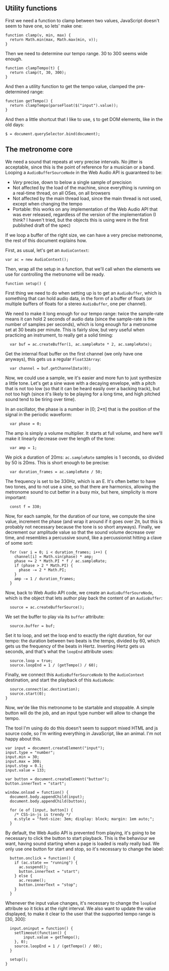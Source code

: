 Utility functions
-----------------

First we need a function to clamp between two values, JavaScript doesn't seem to
have one, so lets' make one:

    function clamp(v, min, max) {
      return Math.min(max, Math.max(min, v));
    }

Then we need to determine our tempo range. 30 to 300 seems wide enough.

    function clampTempo(t) {
      return clamp(t, 30, 300);
    }

And then a utility function to get the tempo value, clamped the pre-determined
range:

    function getTempo() {
      return clampTempo(parseFloat($("input").value));
    }

And then a little shortcut that I like to use, `$` to get DOM elements, like in
the old days:

    $ = document.querySelector.bind(document);

The metronome core
------------------

We need a sound that repeats at very precise intervals. No jitter is acceptable,
since this is the point of reference for a musician or a band. Looping a
`AudioBufferSourceNode` in the Web Audio API is guaranteed to be:

- *Very* precise, down to below a single sample of precision
- Not affected by the load of the machine, since everything is running on a
  real-time thread, on all OSes, on all browsers
- Not affected by the main thread load, since the main thread is not used,
  except when changing the tempo
- Portable: this works on any implementation of the Web Audio API that was ever
  released, regardless of the version of the implementation (I think? I haven't
  tried, but the objects this is using were in the first published draft of the
  spec)

If we loop a buffer of the right size, we can have a very precise metronome, the
rest of this document explains how.

First, as usual, let's get an `AudioContext`:

    var ac = new AudioContext();

Then, wrap all the setup in a function, that we'll call when the elements we use
for controlling the metronome will be ready.

    function setup() {

First thing we need to do when setting up is to get an `AudioBuffer`, which is
something that can hold audio data, in the form of a buffer of floats (or
multiple buffers of floats for a stereo `AudioBuffer`, one per channel).

We need to make it long enough for our tempo range: twice the sample-rate means
it can hold 2 seconds of audio data (since the sample-rate is the number of
samples per seconds), which is long enough for a metronome set at 30 beats per
minute. This is fairly slow, but very useful when practicing an instrument, to
really get a solid timing:

      var buf = ac.createBuffer(1, ac.sampleRate * 2, ac.sampleRate);

Get the internal float buffer on the first channel (we only have one anyways),
this gets us a regular `Float32Array`:

      var channel = buf.getChannelData(0);

Now, we could use a sample, we it's easier and more fun to just synthesize a
little tone.  Let's get a sine wave with a decaying envelope, with a pitch that
is not too low (so that it can be heard easily over a backing track), but not
too high (since it's likely to be playing for a long time, and high pitched
sound tend to be tiring over time).

In an oscillator, the phase is a number in [0; 2*π] that is the position of the
signal in the periodic waveform:

      var phase = 0;

The amp is simply a volume multiplier. It starts at full volume, and here we'll
make it linearly decrease over the length of the tone:

      var amp = 1;

We pick a duration of 20ms: `ac.sampleRate` samples is 1 seconds, so divided by
50 is 20ms. This is short enough to be precise:

      var duration_frames = ac.sampleRate / 50;

The frequency is set to be 330Hz, which is an E. It's often better to have two
tones, and to not use a sine, so that there are harmonics, allowing the
metronome sound to cut better in a busy mix, but here, simplicity is more
important:

      const f = 330;

Now, for each sample, for the duration of our tone, we compute the sine value,
increment the phase (and wrap it around if it goes over 2π, but this is probably
not necessary because the tone is so short anyways). Finally, we decrement our
amplitude value so that the sound volume decrease over time, and resembles a
percussive sound, like a percussionist hitting a clave of some sort:

      for (var i = 0; i < duration_frames; i++) {
        channel[i] = Math.sin(phase) * amp;
        phase += 2 * Math.PI * f / ac.sampleRate;
        if (phase > 2 * Math.PI) {
          phase -= 2 * Math.PI;
        }
        amp -= 1 / duration_frames;
      }

Now, back to Web Audio API code, we create an `AudioBufferSoureNode`, which is
the object that lets author play back the content of an `AudioBuffer`:

      source = ac.createBufferSource();

We set the buffer to play via its `buffer` attribute:

      source.buffer = buf;

Set it to loop, and set the loop end to exactly the right duration, for our
tempo: the duration between two beats is the tempo, divided by 60, which gets us
the frequency of the beats in Hertz. Inverting Hertz gets us seconds, and that's
what the `loopEnd` attribute uses:

      source.loop = true;
      source.loopEnd = 1 / (getTempo() / 60);

Finally, we connect this `AudioBufferSourceNode` to the `AudioContext`
destination, and start the playback of this `AudioNode`:

      source.connect(ac.destination);
      source.start(0);
    }

Now, we'de like this metronome to be startable and stoppable. A simple button
will do the job, and an input type number will allow to change the tempo.

The tool I'm using do do this doesn't seem to support mixed HTML and js source
code, so I'm writing everything in JavaScript, like an animal. I'm not happy
about this.

    var input = document.createElement("input");
    input.type = "number";
    input.min = 30;
    input.max = 300;
    input.step = 0.1;
    input.value = 133;

    var button = document.createElement("button");
    button.innerText = "start";

    window.onload = function() {
      document.body.appendChild(input);
      document.body.appendChild(button);

      for (e of [input, button]) {
        /* CSS-in-js is trendy */
        e.style = "font-size: 3em; display: block; margin: 1em auto;";
      }

By default, the Web Audio API is prevented from playing, it's
going to be necessary to click the button to start playback. This is the
behaviour we want, having sound starting when a page is loaded is really really
bad. We only use one button for start and stop, so it's necessary to change the
label:

      button.onclick = function() {
        if (ac.state == "running") {
          ac.suspend();
          button.innerText = "start";
        } else {
          ac.resume();
          button.innerText = "stop";
        }
      }

Whenever the input value changes, it's necessary to change the `loopEnd`
attribute so it ticks at the right interval. We also want to update the value
displayed, to make it clear to the user that the supported tempo range is [30,
300]:

      input.oninput = function() {
        setTimeout(function() {
            input.value = getTempo();
        }, 0);
        source.loopEnd = 1 / (getTempo() / 60);
      }

      setup();
    }
